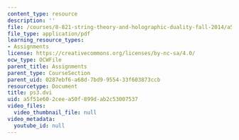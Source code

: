 ```yaml
---
content_type: resource
description: ''
file: /courses/8-821-string-theory-and-holographic-duality-fall-2014/a5f51e602ceea50f899dab2c53007537_MIT8_821F14_pset3.pdf
file_type: application/pdf
learning_resource_types:
- Assignments
license: https://creativecommons.org/licenses/by-nc-sa/4.0/
ocw_type: OCWFile
parent_title: Assignments
parent_type: CourseSection
parent_uid: 0287ebf6-a68d-7bd9-9554-33f603873ccb
resourcetype: Document
title: ps3.dvi
uid: a5f51e60-2cee-a50f-899d-ab2c53007537
video_files:
  video_thumbnail_file: null
video_metadata:
  youtube_id: null
---
```

